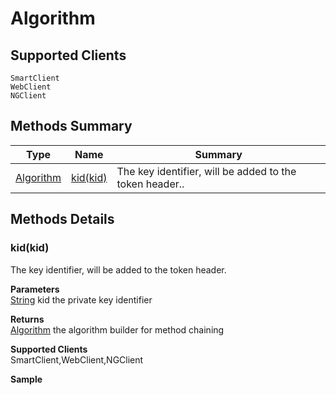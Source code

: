 #  Algorithm

## **Supported Clients**

    SmartClient
    WebClient
    NGClient

## Methods Summary

| Type                                                  | Name                    | Summary                                                                                                           |
| ----------------------------------------------------- | ----------------------- | ----------------------------------------------------------------------------------------------------------------- |
| [Algorithm](../../Algorithm.md) | [kid(kid)](Algorithm.md#kid-kid)                   | The key identifier, will be added to the token header..                                    |

## Methods Details

### kid(kid)

The key identifier, will be added to the token header.

**Parameters**\
[String](../../JSLib/String.md) kid the private key identifier

**Returns**\
[Algorithm](../../Algorithm.md) the algorithm builder for method chaining

**Supported Clients**\
SmartClient,WebClient,NGClient

**Sample**

```javascript

```

